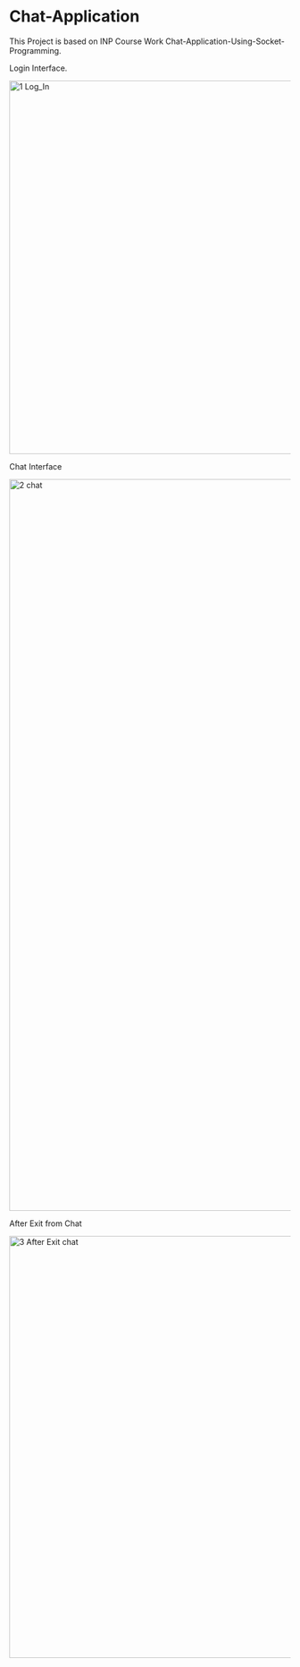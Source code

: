 # Chat-Application
This Project is based on INP Course Work Chat-Application-Using-Socket-Programming.


Login Interface.

<img width="668" alt="1  Log_In" src="https://user-images.githubusercontent.com/84431272/191032207-e9dae3d9-48a2-49bb-9b15-ef8bb0b275d2.png">


Chat Interface

<img width="1309" alt="2  chat" src="https://user-images.githubusercontent.com/84431272/191032261-8379fa19-84a1-4169-96c2-a0b9ae26d80a.png">


After Exit from Chat

<img width="755" alt="3  After Exit chat" src="https://user-images.githubusercontent.com/84431272/191032314-e1049982-2473-478d-a7d4-6f5311e09078.png">
